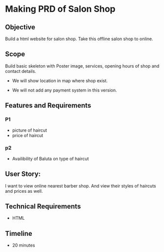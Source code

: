 # Making PRD of Salon Shop

## Objective

Build a html website for salon shop. Take this offline salon shop to online.

## Scope

Build basic skeleton with Poster image, services, opening hours of shop and contact details.

- We will show location in map where shop exist.

- We will not add any payment system in this version. 

## Features and Requirements

### P1

- picture of haircut
- price of haircut

### p2
- Availibility of Baluta on type of haircut

## User Story:

I want to view online nearest barber shop. And view their styles of haircuts and prices as well.

## Technical Requirements

- HTML

## Timeline

- 20 minutes